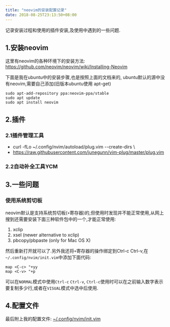```yaml
---
title: "neovim的安装配置记录"
date: 2018-08-25T23:13:50+08:00
---
```


记录安装过程和使用的插件安装,及使用中遇到的一些问题.

## 1.安装neovim
这里有neovim的各种环境下的安装方法:
<https://github.com/neovim/neovim/wiki/Installing-Neovim>

下面是我在ubuntu中的安装步骤,也是按照上面的文档来的,
ubuntu默认的源中没有neovim,需要自己添加(旧版本ubuntu使用 apt-get)
```
sudo apt-add-repository ppa:neovim-ppa/stable
sudo apt update
sudo apt install neovim
```

## 2.插件

### 2.1插件管理工具

- curl -fLo ~/.config/nvim/autoload/plug.vim --create-dirs \
-    https://raw.githubusercontent.com/junegunn/vim-plug/master/plug.vim


### 2.2自动补全工具YCM

### 

## 3.一些问题

### 使用系统剪切板
neovim默认是支持系统剪切板(`+`寄存器)的,但使用时发现并不能正常使用,从网上搜到还需要安装下面三种软件包中的一个,才能正常使用:
1. xclip
2. xsel (newer alternative to xclip)
3. pbcopy/pbpaste (only for Mac OS X)

然后重新打开就可以了.另外我还将`+`寄存器的操作绑定到Ctrl-c Ctrl-v,在`~/.config/nvim/init.vim`中添加下面代码:
```
map <C-c> "+yy
map <C-v> "+p
```
可以在`NORMAL`模式中使用`Ctrl-c` `Ctrl-v`, `Ctrl-c`使用时可以在之前输入数字表示要复制多少行,或者在`VISUAL`模式中选中后使用.


## 4.配置文件
最后附上我的配置文件:
[~/.config/nvim/init.vim](https://github.com/ade9527/hugo_blog_source/blob/master/static/tool_configs/init.vim)
